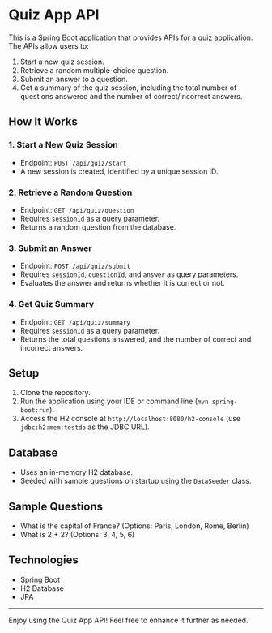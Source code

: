 
# Quiz App API

This is a Spring Boot application that provides APIs for a quiz application. The APIs allow users to:

1. Start a new quiz session.
2. Retrieve a random multiple-choice question.
3. Submit an answer to a question.
4. Get a summary of the quiz session, including the total number of questions answered and the number of correct/incorrect answers.

## How It Works

### 1. **Start a New Quiz Session**
- Endpoint: `POST /api/quiz/start`
- A new session is created, identified by a unique session ID.

### 2. **Retrieve a Random Question**
- Endpoint: `GET /api/quiz/question`
- Requires `sessionId` as a query parameter.
- Returns a random question from the database.

### 3. **Submit an Answer**
- Endpoint: `POST /api/quiz/submit`
- Requires `sessionId`, `questionId`, and `answer` as query parameters.
- Evaluates the answer and returns whether it is correct or not.

### 4. **Get Quiz Summary**
- Endpoint: `GET /api/quiz/summary`
- Requires `sessionId` as a query parameter.
- Returns the total questions answered, and the number of correct and incorrect answers.

## Setup

1. Clone the repository.
2. Run the application using your IDE or command line (`mvn spring-boot:run`).
3. Access the H2 console at `http://localhost:8080/h2-console` (use `jdbc:h2:mem:testdb` as the JDBC URL).

## Database
- Uses an in-memory H2 database.
- Seeded with sample questions on startup using the `DataSeeder` class.

## Sample Questions
- What is the capital of France? (Options: Paris, London, Rome, Berlin)
- What is 2 + 2? (Options: 3, 4, 5, 6)

## Technologies
- Spring Boot
- H2 Database
- JPA

---
Enjoy using the Quiz App API! Feel free to enhance it further as needed.
